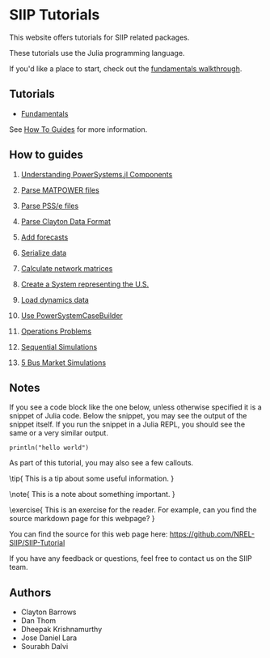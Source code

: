 # SIIP Tutorials

This website offers tutorials for SIIP related packages.

These tutorials use the Julia programming language.

If you'd like a place to start, check out the [fundamentals walkthrough](/fundamentals/).

## Tutorials

- [Fundamentals](/fundamentals/)

See [How To Guides](/how-to/) for more information.

## How to guides

1. [Understanding PowerSystems.jl Components](/how-to/understanding-powersystems-components/)
1. [Parse MATPOWER files](/how-to/parse-matpower/)
1. [Parse PSS/e files](/how-to/parse-psse/)
1. [Parse Clayton Data Format](/how-to/parse-clayton-data-format/)
1. [Add forecasts](/how-to/add-forecasts/)
1. [Serialize data](/how-to/serialize-data/)
1. [Calculate network matrices](/how-to/calculate-network-matrices/)
1. [Create a System representing the U.S.](/how-to/create-system-representing-united-states/)
1. [Load dynamics data](/how-to/load-dynamics-systems-data/)
1. [Use PowerSystemCaseBuilder](/how-to/power-system-case-builder/)

1. [Operations Problems](/how-to/operations-problems/)
1. [Sequential Simulations](/how-to/sequential-simulations/)
1. [5 Bus Market Simulations](/how-to/5-bus-market-simulation/)

## Notes

If you see a code block like the one below, unless otherwise specified it is a snippet of Julia code.
Below the snippet, you may see the output of the snippet itself.
If you run the snippet in a Julia REPL, you should see the same or a very similar output.

```!
println("hello world")
```

As part of this tutorial, you may also see a few callouts.

\tip{
This is a tip about some useful information.
}

\note{
This is a note about something important.
}

\exercise{
This is an exercise for the reader.
For example, can you find the source markdown page for this webpage?
}

You can find the source for this web page here: <https://github.com/NREL-SIIP/SIIP-Tutorial>

If you have any feedback or questions, feel free to contact us on the SIIP team.

## Authors

- Clayton Barrows
- Dan Thom
- Dheepak Krishnamurthy
- Jose Daniel Lara
- Sourabh Dalvi
